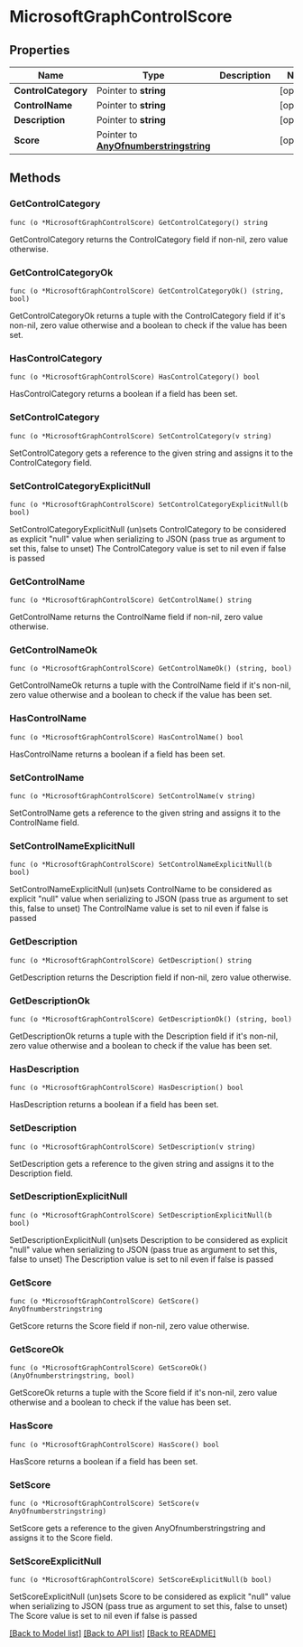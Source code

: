 # MicrosoftGraphControlScore

## Properties

Name | Type | Description | Notes
------------ | ------------- | ------------- | -------------
**ControlCategory** | Pointer to **string** |  | [optional] 
**ControlName** | Pointer to **string** |  | [optional] 
**Description** | Pointer to **string** |  | [optional] 
**Score** | Pointer to [**AnyOfnumberstringstring**](anyOf&lt;number,string,string&gt;.md) |  | [optional] 

## Methods

### GetControlCategory

`func (o *MicrosoftGraphControlScore) GetControlCategory() string`

GetControlCategory returns the ControlCategory field if non-nil, zero value otherwise.

### GetControlCategoryOk

`func (o *MicrosoftGraphControlScore) GetControlCategoryOk() (string, bool)`

GetControlCategoryOk returns a tuple with the ControlCategory field if it's non-nil, zero value otherwise
and a boolean to check if the value has been set.

### HasControlCategory

`func (o *MicrosoftGraphControlScore) HasControlCategory() bool`

HasControlCategory returns a boolean if a field has been set.

### SetControlCategory

`func (o *MicrosoftGraphControlScore) SetControlCategory(v string)`

SetControlCategory gets a reference to the given string and assigns it to the ControlCategory field.

### SetControlCategoryExplicitNull

`func (o *MicrosoftGraphControlScore) SetControlCategoryExplicitNull(b bool)`

SetControlCategoryExplicitNull (un)sets ControlCategory to be considered as explicit "null" value
when serializing to JSON (pass true as argument to set this, false to unset)
The ControlCategory value is set to nil even if false is passed
### GetControlName

`func (o *MicrosoftGraphControlScore) GetControlName() string`

GetControlName returns the ControlName field if non-nil, zero value otherwise.

### GetControlNameOk

`func (o *MicrosoftGraphControlScore) GetControlNameOk() (string, bool)`

GetControlNameOk returns a tuple with the ControlName field if it's non-nil, zero value otherwise
and a boolean to check if the value has been set.

### HasControlName

`func (o *MicrosoftGraphControlScore) HasControlName() bool`

HasControlName returns a boolean if a field has been set.

### SetControlName

`func (o *MicrosoftGraphControlScore) SetControlName(v string)`

SetControlName gets a reference to the given string and assigns it to the ControlName field.

### SetControlNameExplicitNull

`func (o *MicrosoftGraphControlScore) SetControlNameExplicitNull(b bool)`

SetControlNameExplicitNull (un)sets ControlName to be considered as explicit "null" value
when serializing to JSON (pass true as argument to set this, false to unset)
The ControlName value is set to nil even if false is passed
### GetDescription

`func (o *MicrosoftGraphControlScore) GetDescription() string`

GetDescription returns the Description field if non-nil, zero value otherwise.

### GetDescriptionOk

`func (o *MicrosoftGraphControlScore) GetDescriptionOk() (string, bool)`

GetDescriptionOk returns a tuple with the Description field if it's non-nil, zero value otherwise
and a boolean to check if the value has been set.

### HasDescription

`func (o *MicrosoftGraphControlScore) HasDescription() bool`

HasDescription returns a boolean if a field has been set.

### SetDescription

`func (o *MicrosoftGraphControlScore) SetDescription(v string)`

SetDescription gets a reference to the given string and assigns it to the Description field.

### SetDescriptionExplicitNull

`func (o *MicrosoftGraphControlScore) SetDescriptionExplicitNull(b bool)`

SetDescriptionExplicitNull (un)sets Description to be considered as explicit "null" value
when serializing to JSON (pass true as argument to set this, false to unset)
The Description value is set to nil even if false is passed
### GetScore

`func (o *MicrosoftGraphControlScore) GetScore() AnyOfnumberstringstring`

GetScore returns the Score field if non-nil, zero value otherwise.

### GetScoreOk

`func (o *MicrosoftGraphControlScore) GetScoreOk() (AnyOfnumberstringstring, bool)`

GetScoreOk returns a tuple with the Score field if it's non-nil, zero value otherwise
and a boolean to check if the value has been set.

### HasScore

`func (o *MicrosoftGraphControlScore) HasScore() bool`

HasScore returns a boolean if a field has been set.

### SetScore

`func (o *MicrosoftGraphControlScore) SetScore(v AnyOfnumberstringstring)`

SetScore gets a reference to the given AnyOfnumberstringstring and assigns it to the Score field.

### SetScoreExplicitNull

`func (o *MicrosoftGraphControlScore) SetScoreExplicitNull(b bool)`

SetScoreExplicitNull (un)sets Score to be considered as explicit "null" value
when serializing to JSON (pass true as argument to set this, false to unset)
The Score value is set to nil even if false is passed

[[Back to Model list]](../README.md#documentation-for-models) [[Back to API list]](../README.md#documentation-for-api-endpoints) [[Back to README]](../README.md)


